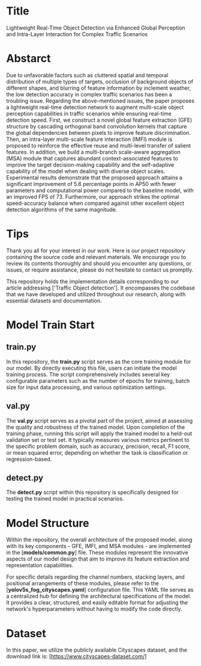 # Title
Lightweight Real-Time Object Detection via Enhanced Global Perception and Intra-Layer Interaction for Complex Traffic Scenarios

# Abstarct
Due to unfavorable factors such as cluttered spatial and temporal distribution of multiple types of targets, occlusion of background objects of different shapes, and blurring of feature information by inclement weather, the low detection accuracy in complex traffic scenarios has been a troubling issue. Regarding the above-mentioned issues, the paper proposes a lightweight real-time detection network to augment multi-scale object perception capabilities in traffic scenarios while ensuring real-time detection speed. First, we construct a novel global feature extraction (GFE) structure by cascading orthogonal band convolution kernels that capture the global dependencies between pixels to improve feature discrimination. Then, an intra-layer multi-scale feature interaction (IMFI) module is proposed to reinforce the effective reuse and multi-level transfer of salient features. In addition, we build a multi-branch scale-aware aggregation (MSA) module that captures abundant context-associated features to improve the target decision-making capability and the self-adaptive capability of the model when dealing with diverse object scales. Experimental results demonstrate that the proposed approach attains a significant improvement of 5.6 percentage points in AP50 with fewer parameters and computational power compared to the baseline model, with an improved FPS of 73. Furthermore, our approach strikes the optimal speed-accuracy balance when compared against other excellent object detection algorithms of the same magnitude.

# Tips
Thank you all for your interest in our work. Here is our project repository containing the source code and relevant materials. We encourage you to review its contents thoroughly and should you encounter any questions, or issues, or require assistance, please do not hesitate to contact us promptly.

This repository holds the implementation details corresponding to our article addressing ['Traffic Object detection']. It encompasses the codebase that we have developed and utilized throughout our research, along with essential datasets and documentation.

# Model Train Start

## train.py
In this repository, the **train.py** script serves as the core training module for our model. By directly executing this file, users can initiate the model training process. The script comprehensively includes several key configurable parameters such as the number of epochs for training, batch size for input data processing, and various optimization settings.

## val.py
The **val.py** script serves as a pivotal part of the project, aimed at assessing the quality and robustness of the trained model. Upon completion of the training phase, running this script will apply the trained model to a held-out validation set or test set. It typically measures various metrics pertinent to the specific problem domain, such as accuracy, precision, recall, F1 score, or mean squared error, depending on whether the task is classification or regression-based.

## detect.py
The **detect.py** script within this repository is specifically designed for testing the trained model in practical scenarios.

# Model Structure
Within the repository, the overall architecture of the proposed model, along with its key components - GFE, IMFI, and MSA modules - are implemented in the [**models/common.py**] file. These modules represent the innovative aspects of our model design that aim to improve its feature extraction and representation capabilities.

For specific details regarding the channel numbers, stacking layers, and positional arrangements of these modules, please refer to the [**yolov5s_fog_cityscapes.yaml**] configuration file. This YAML file serves as a centralized hub for defining the architectural specifications of the model. It provides a clear, structured, and easily editable format for adjusting the network's hyperparameters without having to modify the code directly.


# Dataset
In this paper, we utilize the publicly available Cityscapes dataset, and the download link is: [https://www.cityscapes-dataset.com/]
